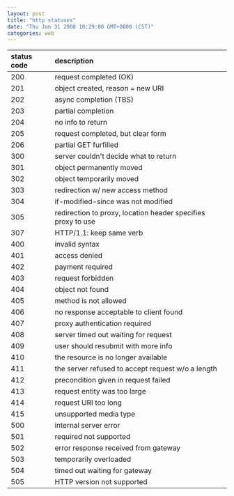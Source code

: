 ```yaml
---
layout: post
title: "http statuses"
date: "Thu Jan 31 2008 10:29:00 GMT+0800 (CST)"
categories: web
---
```


|status code  | description |
|:----------- |:----------- |
|200          | request completed (OK)|
|201          | object created, reason = new URI|
|202          | async completion (TBS)|
|203          | partial completion|
|204          | no info to return|
|205          | request completed, but clear form|
|206          | partial GET furfilled|
|300          | server couldn't decide what to return|
|301          | object permanently moved|
|302          | object temporarily moved|
|303          | redirection w/ new access method|
|304          | if-modified-since was not modified|
|305          | redirection to proxy, location header specifies proxy to use|
|307          | HTTP/1.1: keep same verb|
|400          | invalid syntax|
|401          | access denied|
|402          | payment required|
|403          | request forbidden|
|404          | object not found|
|405          | method is not allowed|
|406          | no response acceptable to client found|
|407          | proxy authentication required|
|408          | server timed out waiting for request|
|409          | user should resubmit with more info|
|410          | the resource is no longer available|
|411          | the server refused to accept request w/o a length|
|412          | precondition given in request failed|
|413          | request entity was too large|
|414          | request URI too long|
|415          | unsupported media type|
|500          | internal server error|
|501          | required not supported|
|502          | error response received from gateway|
|503          | temporarily overloaded|
|504          | timed out waiting for gateway|
|505          | HTTP version not supported|
